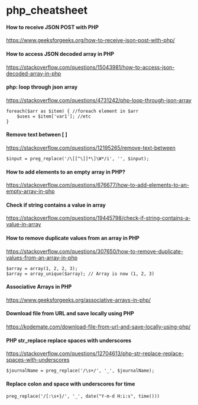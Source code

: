 # php_cheatsheet

#### How to receive JSON POST with PHP
https://www.geeksforgeeks.org/how-to-receive-json-post-with-php/

#### How to access JSON decoded array in PHP
https://stackoverflow.com/questions/15043981/how-to-access-json-decoded-array-in-php

#### php: loop through json array
https://stackoverflow.com/questions/4731242/php-loop-through-json-array
```
foreach($arr as $item) { //foreach element in $arr
    $uses = $item['var1']; //etc
}
```
#### Remove text between [ ]
https://stackoverflow.com/questions/12195265/remove-text-between
```
$input = preg_replace('/\[[^\]]*\]\W*/i', '', $input);
```

#### How to add elements to an empty array in PHP?
https://stackoverflow.com/questions/676677/how-to-add-elements-to-an-empty-array-in-php

#### Check if string contains a value in array
https://stackoverflow.com/questions/19445798/check-if-string-contains-a-value-in-array

#### How to remove duplicate values from an array in PHP
https://stackoverflow.com/questions/307650/how-to-remove-duplicate-values-from-an-array-in-php
```
$array = array(1, 2, 2, 3);
$array = array_unique($array); // Array is now (1, 2, 3)
```

#### Associative Arrays in PHP
https://www.geeksforgeeks.org/associative-arrays-in-php/

#### Download file from URL and save locally using PHP
https://kodemate.com/download-file-from-url-and-save-locally-using-php/

#### PHP str_replace replace spaces with underscores
https://stackoverflow.com/questions/12704613/php-str-replace-replace-spaces-with-underscores
```
$journalName = preg_replace('/\s+/', '_', $journalName);
```

#### Replace colon and space with underscores for time
```
preg_replace('/[:\s+}/', '_', date("Y-m-d H:i:s", time()))
```
